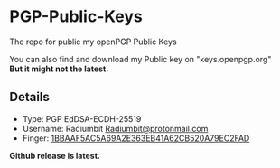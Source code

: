 # PGP-Public-Keys

The repo for public my openPGP Public Keys

You can also find and download my Public key on "keys.openpgp.org"  
**But it might not the latest.**

## Details
* Type: PGP EdDSA-ECDH-25519  
* Username: Radiumbit <Radiumbit@protonmail.com>  
* Finger: [1BBAAF5AC5A69A2E363EB41A62CB520A79EC2FAD](https://keys.openpgp.org/vks/v1/by-fingerprint/1BBAAF5AC5A69A2E363EB41A62CB520A79EC2FAD)

**Github release is latest.**
